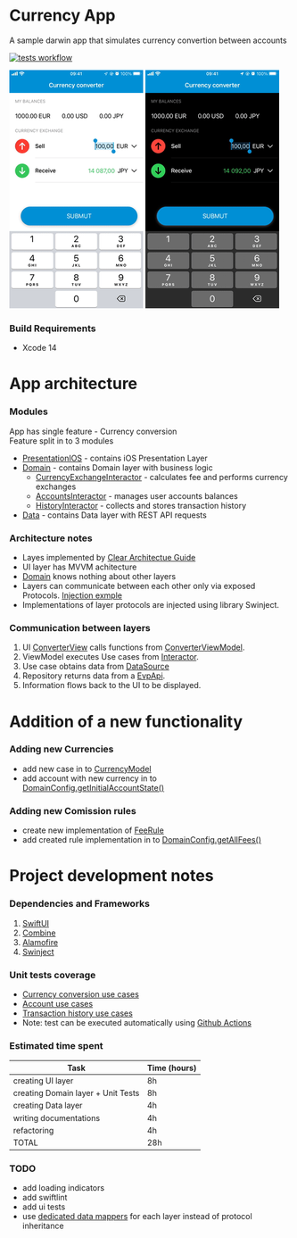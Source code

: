 # Currency App
A sample darwin app that simulates currency convertion between accounts

[![tests workflow](https://github.com/0x384c0/CurrencyApp/actions/workflows/build-darwin.yml/badge.svg)](https://github.com/0x384c0/CurrencyApp/actions/workflows/build-darwin.yml)

<img src="/media/ffmpeg_out_white.gif"> <img src="/media/ffmpeg_out_dark.gif">

### Build Requirements
- Xcode 14

# App architecture

### Modules
App has single feature - Currency conversion\
Feature split in to 3 modules
- [PresentationIOS](/PresentationIOS) - contains iOS Presentation Layer
- [Domain](/Domain) - contains Domain layer with business logic
    - [CurrencyExchangeInteractor](/Domain/Sources/Domain/interactors/CurrencyExchangeInteractor.swift) - calculates fee and performs currency exchanges
    - [AccountsInteractor](/Domain/Sources/Domain/interactors/AccountsInteractor.swift) - manages user accounts balances
    - [HistoryInteractor](/Domain/Sources/Domain/interactors/HistoryInteractor.swift) - collects and stores transaction history 
- [Data](/Data) - contains Data layer with REST API requests

### Architecture notes
- Layes implemented by [Clear Architectue Guide](https://blog.cleancoder.com/uncle-bob/2012/08/13/the-clean-architecture.html)
- UI layer has MVVM achitecture
- [Domain](/Domain) knows nothing about other layers
- Layers can communicate between each other only via exposed Protocols. [Injection exmple](/PresentationIOS/PresentationIOS/PresentationIOSApp.swift#L22)
- Implementations of layer protocols are injected using library Swinject.

### Communication between layers
1. UI [ConverterView](/PresentationIOS/PresentationIOS/ui/ConverterView.swift) calls functions from [ConverterViewModel](PresentationIOS/PresentationIOS/ui/ConverterViewModel.swift).
1. ViewModel executes Use cases from [Interactor](/Domain/Sources/Domain/interactors/CurrencyExchangeInteractorImpl.swift).
1. Use case obtains data from [DataSource](Data/Sources/Data/datasource/CurrencyRemoteDataSourceImpl.swift)
1. Repository returns data from a [EvpApi](/Data/Sources/Data/api/EvpApi.swift).
1. Information flows back to the UI to be displayed.

# Addition of a new functionality

### Adding new Currencies
- add new case in to [CurrencyModel](/Domain/Sources/Domain/data/CurrencyModel.swift)
- add account with new currency in to [DomainConfig.getInitialAccountState()](/Domain/Sources/Domain/DomainConfig.swift#L15) 

### Adding new Comission rules
- create new implementation of [FeeRule](Domain/Sources/Domain/interactors/feeRules/FeeRule.swift)
- add created rule implementation in to [DomainConfig.getAllFees()](/Domain/Sources/Domain/DomainConfig.swift#L23)

# Project development notes

### Dependencies and Frameworks
1. [SwiftUI](https://developer.apple.com/xcode/swiftui/)
1. [Combine](https://developer.apple.com/documentation/combine)
1. [Alamofire](https://github.com/Alamofire/Alamofire.git)
1. [Swinject](https://github.com/Swinject/Swinject.git)

### Unit tests coverage
- [Currency conversion use cases](/Domain/Tests/DomainTests/CurrencyExchangeInteractorImplTests.swift)
- [Account use cases](/Domain/Tests/DomainTests/AccountsInteractorMockImplTests.swift)
- [Transaction history use cases](/Domain/Tests/DomainTests/HistoryInteractorMockImplTests.swift)
- Note: test can be executed automatically using [Github Actions](https://github.com/0x384c0/CurrencyApp/actions/workflows/build-darwin.yml)

### Estimated time spent
|Task|Time (hours)|
|-|-|
|creating UI layer|8h|
|creating Domain layer + Unit Tests|8h|
|creating Data layer|4h|
|writing documentations|4h|
|refactoring|4h|
|TOTAL|28h|

### TODO
- add loading indicators
- add swiftlint
- add ui tests
- use [dedicated data mappers](https://medium.com/jesus-medina/mapping-data-between-layers-db8ad93f0f8f) for each layer instead of protocol inheritance 
